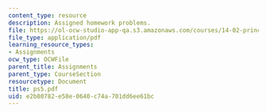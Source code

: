 ```yaml
---
content_type: resource
description: Assigned homework problems.
file: https://ol-ocw-studio-app-qa.s3.amazonaws.com/courses/14-02-principles-of-macroeconomics-fall-2004/e2b80782e58e0640c74a701dd6ee61bc_ps5.pdf
file_type: application/pdf
learning_resource_types:
- Assignments
ocw_type: OCWFile
parent_title: Assignments
parent_type: CourseSection
resourcetype: Document
title: ps5.pdf
uid: e2b80782-e58e-0640-c74a-701dd6ee61bc
---
```

